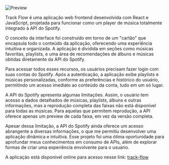 ![Preview](https://utfs.io/f/FJxfrM1suimWqFRI3Im0uIb914n2oMjNwFlGBOaZeJkcTRUW)

Track Flow é uma aplicação web frontend desenvolvida com React e JavaScript, projetada para funcionar como um player de música totalmente integrado à API do Spotify.

O conceito da interface foi construído em torno de um "cartão" que encapsula todo o conteúdo da aplicação, oferecendo uma experiência intuitiva e organizada. A aplicação é dividida em seções como músicas favoritas, playlists, e uma área de recomendações de álbuns e músicas obtidas diretamente da API do Spotify.

Para acessar todos esses recursos, os usuários precisam fazer login com suas contas do Spotify. Após a autenticação, a aplicação exibe playlists e músicas personalizadas, conforme as preferências e histórico do usuário, permitindo um acesso imediato ao conteúdo da conta, tudo em um só lugar.

A API do Spotify apresenta algumas limitações. Assim, o usuário tem acesso a dados detalhados de músicas, playlists, álbuns e outras informações, mas a reprodução completa das faixas não está disponível para todas as músicas. Para aquelas que permitem reprodução, a API oferece apenas um preview de cada faixa, em vez da versão completa.

Apesar dessa limitação, a API do Spotify ainda oferece um acesso abrangente a diversas informações, o que me permitiu desenvolver uma aplicação dinâmica e intuitiva. Esse projeto foi uma ótima oportunidade para aprofundar meus conhecimentos em consumo de APIs, além de explorar formas de criar uma experiência envolvente para o usuário.

A aplicação está disponivel online para acesso nesse link: [track-flow](https://arisonfirmino.githib.io/track-flow)
